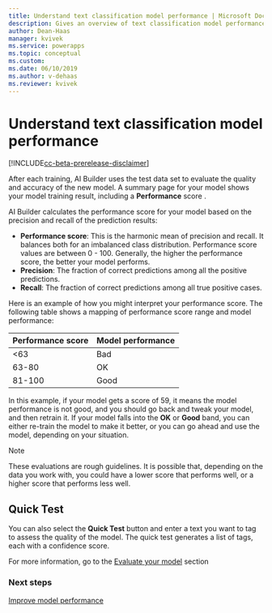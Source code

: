 ```yaml
---
title: Understand text classification model performance | Microsoft Docs
description: Gives an overview of text classification model performance
author: Dean-Haas
manager: kvivek
ms.service: powerapps
ms.topic: conceptual
ms.custom: 
ms.date: 06/10/2019
ms.author: v-dehaas
ms.reviewer: kvivek
---
```


# Understand text classification model performance

[!INCLUDE[cc-beta-prerelease-disclaimer](./includes/cc-beta-prerelease-disclaimer.md)]

After each training, AI Builder uses the test data set to evaluate the quality and accuracy of the new model. A summary page for your model shows your model training result, including a **Performance** score .  

AI Builder calculates the performance score for your model based on the precision and recall of the prediction results:
- **Performance score**: This is the harmonic mean of precision and recall. It balances both for an imbalanced class distribution. Performance score values are between 0 - 100. Generally, the higher the performance score, the better your model performs. 
- **Precision**: The fraction of correct predictions among all the positive predictions.
- **Recall**: The fraction of correct predictions among all true positive cases.
 
Here is an example of how you might interpret your performance score. The following table shows a mapping of performance score range and model performance:

|    Performance score    |    Model performance     |
|-------------------------|--------------------------|
|    <63                  |    Bad                   |
|    63-80                |    OK                    |
|    81-100               |    Good                  |

In this example, if your model gets a score of 59, it means the model performance is not good, and you should go back and tweak your model, and then retrain it. If your model falls into the **OK** or **Good** band, you can either re-train the model to make it better, or you can go ahead and use the model, depending on your situation.  

> [!NOTE]
> These evaluations are rough guidelines. It is possible that, depending on the data you work with, you could have a lower score that performs well, or a higher score that performs less well.

## Quick Test
You can also select the **Quick Test** button and enter a text you want to tag to assess the quality of the model. The quick test generates a list of tags, each with a confidence score.


For more information, go to the [Evaluate your model](manage-model.md#evaluate-your-model) section

### Next steps
[Improve model performance](improve-text-classification-performance.md) 
